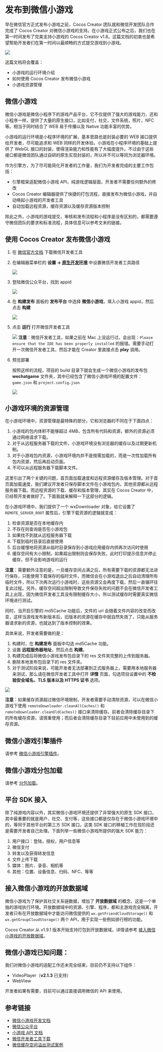 # 发布到微信小游戏

早在微信官方正式发布小游戏之前，Cocos Creator 团队就和微信开发团队合作完成了 Cocos Creator 对微信小游戏的支持。在小游戏正式公布之后，我们也在第一时间发布了完美支持小游戏的 Cocos Creator v1.8。这篇文档的初衷也是希望帮助开发者们在第一时间以最顺畅的方式提交游戏到小游戏。

![](./publish-wechatgame/preview.jpeg)

这篇文档将会覆盖：

- 小游戏的运行环境介绍
- 如何使用 Cocos Creator 发布微信小游戏
- 小游戏资源管理

## 微信小游戏

微信小游戏是微信小程序下的游戏产品平台，它不仅提供了强大的游戏能力，还和小程序一样，提供了大量的原生接口，比如支付，社交，文件系统，照片，NFC 等。相当于同时结合了 WEB 易于传播以及 Native 功能丰富的优势。

小游戏的运行环境是小程序环境的扩展，基本思路也是封装必要的 WEB 接口提供给开发者，尽可能追求和 WEB 同样的开发体验。小游戏在小程序环境的基础上提供了 WebGL 接口的封装，使得渲染能力和性能有了大幅度提升。不过由于这些接口都是微信团队通过自研的原生实现封装的，所以并不可以等同为浏览器环境。

作为引擎方，为了尽可能简化开发者的工作量，我们为开发者完成的主要工作包括：

- 引擎框架适配微信小游戏 API，纯游戏逻辑层面，开发者不需要任何额外的修改
- Cocos Creator 编辑器提供了快捷的打包流程，直接发布为微信小游戏，并自动唤起小游戏的开发者工具
- 自动加载远程资源，缓存资源以及缓存资源版本控制

除此之外，小游戏的游戏提交，审核和发布流程和小程序是没有区别的，都需要遵守微信团队的要求和标准流程，具体信息可以参考文末的链接。

## 使用 Cocos Creator 发布微信小游戏

1. 在 [微信官方文档](https://mp.weixin.qq.com/debug/wxagame/dev/devtools/download.html) 下载微信开发者工具
2. 在编辑器菜单栏的 **设置 -> [原生开发环境](../getting-started/basics/editor-panels/preferences.md#%E5%8E%9F%E7%94%9F%E5%BC%80%E5%8F%91%E7%8E%AF%E5%A2%83)** 中设置微信开发者工具路径

    ![](./publish-wechatgame/preference.JPG)
3. 登陆微信公众平台，找到 appid

    ![](./publish-wechatgame/appid.jpeg)
4. 在 **构建发布** 面板的 **发布平台** 中选择 **微信小游戏**，填入小游戏 appid，然后点击 **构建**

    ![](./publish-wechatgame/build.jpeg)
5. 点击 **运行** 打开微信开发者工具

    ![](./publish-wechatgame/tool.jpeg)
**注意**：微信开发者工具，如果之前在 Mac 上没运行过，会出现：`Please ensure that the IDE has been properly installed` 的报错。需要手动打开一次微信开发者工具，然后才能在 Creator 里直接点击 **play** 调用。
6. 预览部署

    按照这样的流程，项目的 build 目录下就会生成一个微信小游戏的发布包 **wechatgame** 文件夹，其中已经包含了微信小游戏环境的配置文件：`game.json` 和 `project.config.json`

    ![](./publish-wechatgame/package.jpeg)

## 小游戏环境的资源管理

在小游戏环境中，资源管理是最特殊的部分，它和浏览器的不同在于下面四点：

1. 小游戏的包内体积不能够超过 4MB，包含所有代码和资源，额外的资源必须通过网络请求下载。
2. 对于从远程服务器下载的文件，小游戏环境没有浏览器的缓存以及过期更新机制。
3. 对于小游戏包内资源，小游戏环境内并不是按需加载的，而是一次性加载所有包内资源，然后再启动页面。
4. 不可以从远程服务器下载脚本文件。

这里引出了两个关键的问题，首页面加载速度和远程资源缓存及版本管理。对于首页面加载速度，我们建议开发者只保存脚本文件在小游戏包内，其他资源都从远程服务器下载。而远程资源的下载、缓存和版本管理，其实在 Cocos Creator 中，已经帮开发者做好了。下面我就来解释一下这部分的逻辑。

在小游戏环境中，我们提供了一个 wxDownloader 对象，给它设置了 `REMOTE_SERVER_ROOT` 属性后，引擎下载资源的逻辑就变成：

1. 检查资源是否在本地缓存内
2. 不存在则查询是否在小游戏包
3. 如果找不到就从远程服务器下载
4. 下载到临时目录后直接使用
5. 后台缓慢地将资源从临时目录保存到小游戏应用缓存内供再次访问时使用
6. 缓存空间有大小限制，如果超出限制则会保存失败，此时打印提示信息并停止缓存，但不会影响游戏的运行

**注意**：需要额外注意的是，一旦缓存空间占满之后，所有需要下载的资源都无法进行保存，只能使用下载保存的临时文件，而微信会在小游戏退出之后自动清理所有临时文件，所以下次再次运行小游戏时，这些资源又会再度下载，然后一直循环往复此过程。另外，缓存空间超出限制导致文件保存失败的问题不会在微信开发者工具上出现，因为微信开发者工具没有限制缓存大小，所以测试缓存时需要真实微信环境进行测试。

同时，当开启引擎的 md5Cache 功能后，文件的 url 会随着文件内容的改变而改变，这样当游戏发布新版本后，旧版本的资源在缓存中就自然失效了，只能从服务器请求新的资源，也就达到了版本控制的效果。

具体来说，开发者需要做的是：

1. 构建时，在 **构建发布** 面板中勾选 md5Cache 功能。
2. 设置 **远程服务器地址**，然后点击 **构建**。
3. 构建完成后将微信小游戏发布包目录下的 res 文件夹完整的上传到服务器。
4. 删除本地发布包目录下的 res 文件夹。
5. 对于测试阶段来说，可能开发者无法部署到正式服务器上，需要用本地服务器来测试，那么请在微信开发者工具中打开 **详情** 页面，勾选项目设置中的 **不检验安全域名、TLS 版本以及 HTTPS 证书** 选项。

![](./publish-wechatgame/detail.jpeg)

**注意**：如果缓存资源超过微信环境限制，开发者需要手动清除资源，可以在微信小游戏下使用 `remoteDownloader.cleanAllCaches()` 和 `remoteDownloader.cleanOldCaches()` 接口来清除缓存。前者会清除缓存目录下的所有缓存资源，请慎重使用；而后者会清除缓存目录下目前应用中未使用到的缓存资源。

## 微信小游戏引擎插件

请参考 [微信小游戏引擎插件](./wechat-engine-plugin.md)。

## 微信小游戏分包加载

请参考 [分包加载](../scripting/subpackage.md)。

## 平台 SDK 接入

除了纯游戏内容以外，其实微信小游戏环境还提供了非常强大的原生 SDK 接口，其中最重要的就是用户、社交、支付等，这些接口都是仅存在于微信小游戏环境中的，等同于其他平台的第三方 SDK 接口。这类 SDK 接口的移植工作在现阶段还是需要开发者自己处理。下面列举一些微信小游戏所提供的强大 SDK 能力：

1. 用户接口：登陆，授权，用户信息等
2. 微信支付
3. 转发以及获得转发信息
4. 文件上传下载
5. 媒体：图片、录音、相机等
6. 其他：位置、设备信息、扫码、NFC、等等

## 接入微信小游戏的开放数据域

微信小游戏为了保护其社交关系链数据，增加了 **开放数据域** 的概念，这是一个单独的游戏执行环境。开放数据域中的资源、引擎、程序，都和主游戏完全隔离，开发者只有在开放数据域中才能访问微信提供的 `wx.getFriendCloudStorage()` 和 `wx.getGroupCloudStorage()` 两个 API，用于实现一些例如排行榜的功能。

Cocos Creator 从 v1.9.1 版本开始支持打包到开放数据域，详情请参考 [接入微信小游戏的开放数据域](../publish/publish-wechatgame-sub-domain.md)。

## 微信小游戏已知问题：

我们对微信小游戏的适配工作还未完全结束，目前仍不支持以下组件：

- VideoPlayer（**v2.1.3** 已支持）
- WebView

开发者如果有需要，目前可以通过直接调用微信的 API 来使用。

## 参考链接

- [微信小游戏开发文档](https://developers.weixin.qq.com/minigame/dev/guide/)
- [微信公众平台](https://mp.weixin.qq.com/)
- [小游戏 API 文档](https://developers.weixin.qq.com/minigame/dev/api/)
- [微信开发者工具下载](https://mp.weixin.qq.com/debug/wxagame/dev/devtools/download.html)
- [微信缓存空间溢出测试案例](https://github.com/cocos-creator/WeChatMiniGameTest)

